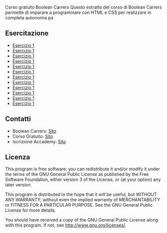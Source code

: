Corso gratuito Boolean Carrers
Questo estratto del corso di Boolean Carrers permette di imparare a programmare con HTML e CSS per realizzare 
in completa autonomia pa

## Esercitazione

* [Esercizio 1](./resources/doc/pdf/GovPay-PagoPA.pdf)
* [Esercizio 1](./resources/doc/pdf/GovPay-PagoPA.pdf)
* [Esercizio 1](./resources/doc/pdf/GovPay-PagoPA.pdf)
* [Esercizio 1](./resources/doc/pdf/GovPay-PagoPA.pdf)
* [Esercizio 1](./resources/doc/pdf/GovPay-PagoPA.pdf)
* [Esercizio 1](./resources/doc/pdf/GovPay-PagoPA.pdf)
* [Esercizio 1](./resources/doc/pdf/GovPay-PagoPA.pdf)
* [Esercizio 1](./resources/doc/pdf/GovPay-PagoPA.pdf)
* [Esercizio 1](./resources/doc/pdf/GovPay-PagoPA.pdf)
* [Esercizio 1](./resources/doc/pdf/GovPay-PagoPA.pdf)
* [Esercizio 1](./resources/doc/pdf/GovPay-PagoPA.pdf)
* [Esercizio 1](./resources/doc/pdf/GovPay-PagoPA.pdf)



## Contatti

- Boolean Carrers: [Sito](https://www.boolean.careers)
- Corso Gratuito: [Sito](https://www.boolean.careers/lezione-gratuita)
- Iscrizione Accademy: [Sito](https://www.boolean.careers/iscriviti)


## Licenza

This program is free software: you can redistribute it and/or modify
it under the terms of the GNU General Public License as published by
the Free Software Foundation, either version 3 of the License, or
(at your option) any later version.

This program is distributed in the hope that it will be useful,
but WITHOUT ANY WARRANTY; without even the implied warranty of
MERCHANTABILITY or FITNESS FOR A PARTICULAR PURPOSE.  See the
GNU General Public License for more details.

You should have received a copy of the GNU General Public License
along with this program. If not, see <http://www.gnu.org/licenses/>.
